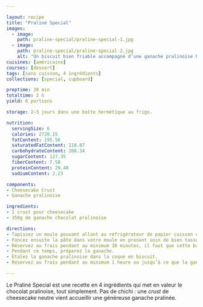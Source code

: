```yaml
---

layout: recipe
title: "Praliné Special"
images:
  - image:
    path: praline-special/praline-special-1.jpg
  - image:
    path: praline-special/praline-special-2.jpg
    alt: "Un biscuit bien friable accompagné d’une ganache pralinoise bien riche et crémeuse. Il n’y a pas besoin de plus."
cuisines: [américaine]
courses: [dessert]
tags: [sans cuisson, 4 ingrédients]
collections: [special, cupboard]

preptime: 30 min
totaltime: 2 h
yield: 6 portions

storage: 2–3 jours dans une boîte hermétique au frigo.

nutrition:
  servingSize: 6
  calories: 2720.15
  fatContent: 195.56
  saturatedFatContent: 118.87
  carbohydrateContent: 208.34
  sugarContent: 127.35
  fiberContent: 7.58
  proteinContent: 29.40
  sodiumContent: 2.23

components:
- Cheesecake Crust
- Ganache pralinoise

ingredients:
- 1 crust pour cheesecake
- 350g de ganache chocolat pralinoise

directions:
- Tapissez un moule pouvant allant au réfrigérateur de papier cuisson en minimisant au maximum les plis.
- Foncez ensuite la pâte dans votre moule en prenant soin de bien tasser la base et les bords. Les bords doivent être suffisamment hauts pour accueillir la ganache et le glaçage – après à vous d'adapter les proportions aux différentes étapes du montage si vous voyez que les bords ne le sont pas assez. 
- Réservez au frais pendant au minimum 30 minutes, il faut que cette base soit suffisamment solide pour accueillir la ganache.
- Pendant ce temps, préparez la ganache.
- Étalez la ganache pralinoise dans la coque en biscuit.
- Réservez au frais pendant au minimum 1 heure ou jusqu’à ce que la ganache ait bien pris.

---
```


Le Praliné Special est une recette en 4 ingrédients qui met en valeur le chocolat pralinoise, tout simplement. Pas de chichi&nbsp;: une <i lang="en">crust</i> de cheesecake neutre vient accueillir une généreuse ganache pralinée.